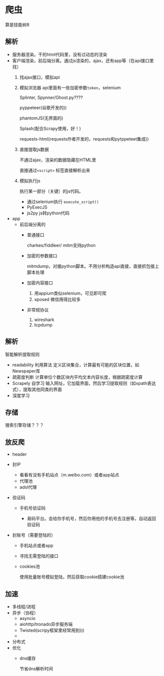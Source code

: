 # 爬虫
算是技能树8
## 解析
* 服务器渲染。干的html代码里，没有过动态的渲染
* 客户端渲染，前后端分离。通过js渲染的，ajax，还有app等（在api接口里找）
    1. 找ajax接口，模拟api
    2. 模拟浏览器 api里面有一些加密参数`token`，selenium

        Splinter, Spynner/Ghost.py????

        pyppeteer(谷歌开发的))  
        
        phantomJS(无界面的)

        Splash(配合Scrapy使用，好！)

        requests-html(requests作者开发的，requests和pytppeteet集成))
    3. 直接提取js数据

        不通过ajax，渲染的数据隐藏在HTML里

        直接通过`<script>` 标签直接解析出来
    4. 模拟执行js

        执行某一部分（关键）的js代码。

        * 通过selenium执行 `execute_script()`
        * PyExecJS
        * js2py  js转python代码
* app
    * 前后端分离的
        * 普通接口
            
            charkes/fiddleer/    mitm支持python
        * 加密的参数接口

            mitmdump，对接python脚本。不用分析构造api直接，直接抓包接上脚本处理
        * 加密内容接口
            
            1. 用appium类似selenium，可见即可爬
            2. xposed  微信用得比较多
        * 非常规协议
            1. wireshark
            2. tcpdump
## 解析
智能解析提取规则
* readability 
利用算法 定义区块集合，计算最有可能的区块位置，如Newspaper库
* 疏密度判断 
计算单位个数区块内平均文本内容长度，根据疏密度计算
* Scrapely 自学习
输入网址，它加载界面，然后学习提取规则（如xpath表达式），提取其他同类的界面
* 深度学习
## 存储
搜索引擎存储？？？
## 放反爬
* header
* 封IP
    * 看看有没有手机站点（m.weibo.com）或者app站点
    * 代理池
    * adsl代理
* 验证码
    * 手机号验证码
        
        * 易码平台。会给你手机号，然后你用他的手机号去注册等，自动返回验证码

* 封账号（需要登陆的）
    * 手机站点或者app
    * 寻找无需登陆的接口
    * cookies池
        
        使用批量账号模拟登陆，然后获取cookie搭建cookie池
## 加速
* 多线程/进程
* 异步（协程）
    * asyncio
    * aiohttp/tronado异步服务端
    * Twisted(scripy框架里经常用到)))
    * 
* 分布式
* 优化
    * dns缓存

        节省dns解析时间
